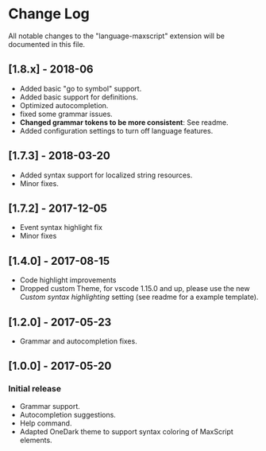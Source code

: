 # Change Log

All notable changes to the "language-maxscript" extension will be documented in this file.

## [1.8.x] - 2018-06

- Added basic "go to symbol" support.
- Added basic support for definitions.
- Optimized autocompletion.
- fixed some grammar issues.
- **Changed grammar tokens to be more consistent**: See readme.
- Added configuration settings to turn off language features.

## [1.7.3] - 2018-03-20

- Added syntax support for localized string resources.
- Minor fixes.

## [1.7.2] - 2017-12-05

- Event syntax highlight fix
- Minor fixes

## [1.4.0] - 2017-08-15

- Code highlight improvements
- Dropped custom Theme, for vscode 1.15.0 and up, please use the new *Custom syntax highlighting* setting (see readme for a example template).

## [1.2.0] - 2017-05-23

- Grammar and autocompletion fixes.

## [1.0.0] - 2017-05-20

### Initial release

- Grammar support.
- Autocompletion suggestions.
- Help command.
- Adapted OneDark theme to support syntax coloring of MaxScript elements.
